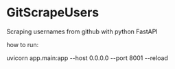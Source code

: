 # GitScrapeUsers
Scraping usernames from github with python FastAPI

how to run:

uvicorn app.main:app --host 0.0.0.0 --port 8001 --reload